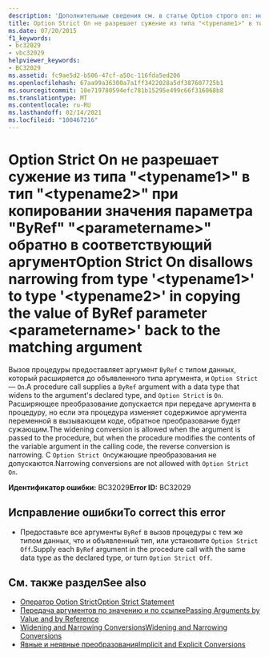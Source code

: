 ```yaml
---
description: 'Дополнительные сведения см. в статье Option строго on: не разрешает сужение из типа "" <typename1> до типа " <typename2> " при копировании значения параметра ByRef <parametername> "обратно в соответствующий аргумент"'
title: Option Strict On не разрешает сужение из типа "<typename1>" в тип "<typename2>" при копировании значения параметра "ByRef" "<parametername>" обратно в соответствующий аргумент
ms.date: 07/20/2015
f1_keywords:
- bc32029
- vbc32029
helpviewer_keywords:
- BC32029
ms.assetid: fc9ae5d2-b506-47cf-a50c-116fda5ed206
ms.openlocfilehash: 67aa99a36300a7a1ff3422028a5df387607725b1
ms.sourcegitcommit: 10e719780594efc781b15295e499c66f316068b8
ms.translationtype: MT
ms.contentlocale: ru-RU
ms.lasthandoff: 02/14/2021
ms.locfileid: "100467216"
---
```

# <a name="option-strict-on-disallows-narrowing-from-type-typename1-to-type-typename2-in-copying-the-value-of-byref-parameter-parametername-back-to-the-matching-argument"></a><span data-ttu-id="e216d-103">Option Strict On не разрешает сужение из типа "\<typename1>" в тип "\<typename2>" при копировании значения параметра "ByRef" "\<parametername>" обратно в соответствующий аргумент</span><span class="sxs-lookup"><span data-stu-id="e216d-103">Option Strict On disallows narrowing from type '\<typename1>' to type '\<typename2>' in copying the value of ByRef parameter \<parametername>' back to the matching argument</span></span>

<span data-ttu-id="e216d-104">Вызов процедуры предоставляет аргумент `ByRef` с типом данных, который расширяется до объявленного типа аргумента, и `Option Strict` — `On`.</span><span class="sxs-lookup"><span data-stu-id="e216d-104">A procedure call supplies a `ByRef` argument with a data type that widens to the argument's declared type, and `Option Strict` is `On`.</span></span> <span data-ttu-id="e216d-105">Расширяющее преобразование допускается при передаче аргумента в процедуру, но если эта процедура изменяет содержимое аргумента переменной в вызывающем коде, обратное преобразование будет сужающим.</span><span class="sxs-lookup"><span data-stu-id="e216d-105">The widening conversion is allowed when the argument is passed to the procedure, but when the procedure modifies the contents of the variable argument in the calling code, the reverse conversion is narrowing.</span></span> <span data-ttu-id="e216d-106">С `Option Strict On`сужающие преобразования не допускаются.</span><span class="sxs-lookup"><span data-stu-id="e216d-106">Narrowing conversions are not allowed with `Option Strict On`.</span></span>  
  
 <span data-ttu-id="e216d-107">**Идентификатор ошибки:** BC32029</span><span class="sxs-lookup"><span data-stu-id="e216d-107">**Error ID:** BC32029</span></span>  
  
## <a name="to-correct-this-error"></a><span data-ttu-id="e216d-108">Исправление ошибки</span><span class="sxs-lookup"><span data-stu-id="e216d-108">To correct this error</span></span>  
  
- <span data-ttu-id="e216d-109">Предоставьте все аргументы `ByRef` в вызов процедуры с тем же типом данных, что и объявленный тип, или установите `Option Strict Off`.</span><span class="sxs-lookup"><span data-stu-id="e216d-109">Supply each `ByRef` argument in the procedure call with the same data type as the declared type, or turn `Option Strict Off`.</span></span>  
  
## <a name="see-also"></a><span data-ttu-id="e216d-110">См. также раздел</span><span class="sxs-lookup"><span data-stu-id="e216d-110">See also</span></span>

- [<span data-ttu-id="e216d-111">Оператор Option Strict</span><span class="sxs-lookup"><span data-stu-id="e216d-111">Option Strict Statement</span></span>](../language-reference/statements/option-strict-statement.md)
- [<span data-ttu-id="e216d-112">Передача аргументов по значению и по ссылке</span><span class="sxs-lookup"><span data-stu-id="e216d-112">Passing Arguments by Value and by Reference</span></span>](../programming-guide/language-features/procedures/passing-arguments-by-value-and-by-reference.md)
- [<span data-ttu-id="e216d-113">Widening and Narrowing Conversions</span><span class="sxs-lookup"><span data-stu-id="e216d-113">Widening and Narrowing Conversions</span></span>](../programming-guide/language-features/data-types/widening-and-narrowing-conversions.md)
- [<span data-ttu-id="e216d-114">Явные и неявные преобразования</span><span class="sxs-lookup"><span data-stu-id="e216d-114">Implicit and Explicit Conversions</span></span>](../programming-guide/language-features/data-types/implicit-and-explicit-conversions.md)
